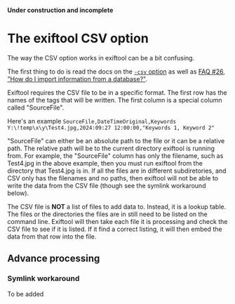 **Under construction and incomplete**

# The exiftool CSV option
The way the CSV option works in exiftool can be a bit confusing.

The first thing to do is read the docs on the [`-csv` option](https://exiftool.org/exiftool_pod.html#csv-CSVFILE) as well as [FAQ #26, "How do I import information from a database?"](https://exiftool.org/faq.html#Q26).

Exiftool requires the CSV file to be in a specific format. The first row has the names of the tags that will be written. The first column is a special column called "SourceFile".

Here's an example
`SourceFile,DateTimeOriginal,Keywords
Y:\!temp\x\y\Test4.jpg,2024:09:27 12:00:00,"Keywords 1, Keyword 2"`

"SourceFile" can either be an absolute path to the file or it can be a relative path. The relative path will be to the current directory exiftool is running from. For example, the "SourceFile" column has only the filename, such as Test4.jpg in the above example, then you must run exiftool from the directory that Test4.jpg is in. If all the files are in different subdiretories, and CSV only has the filenames and no paths, then exiftool will not be able to write the data from the CSV file (though see the symlink workaround below).

The CSV file is **NOT** a list of files to add data to. Instead, it is a lookup table. The files or the directories the files are in still need to be listed on the command line. Exiftool will then take each file it is processing and check the CSV file to see if it is listed. If it find a correct listing, it will then embed the data from that row into the file.

## Advance processing
### Symlink workaround
To be added